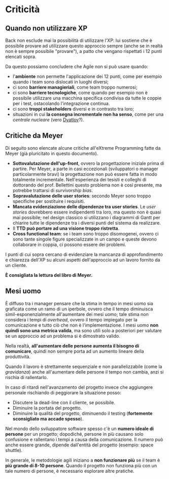# Criticità

## Quando non utilizzare XP
Back non esclude mai la possibilità di utilizzare l'XP: lui sostiene che è possibile provare ad utilizzare questo approccio sempre (anche se in realtà non è sempre possibile "provare"), a patto che vengano rispettati i 12 punti elencati sopra.

Da questo possiamo concludere che Agile non si può usare quando:
- l'__ambiente__ non permette l'applicazione dei 12 punti, come per esempio quando i team sono dislocati in luoghi diversi;
- ci sono __barriere managieriali__, come team troppo numerosi;
- ci sono __barriere tecnologiche__, come quando per esempio non è possibile utilizzare una macchina specifica condivisa da tutte le coppie per i test, ostacolando l'integrazione continua.
- ci sono __troppi stakeholders__ diversi e in contrasto tra loro;
- situazioni in cui __la consegna incrementale non ha senso__, come per una _centrale nucleare_ (vero [Dyatlov](https://en.wikipedia.org/wiki/Anatoly_Dyatlov)?).

## Critiche da Meyer
Di seguito sono elencate alcune critiche all'eXtreme Programming fatte da Meyer (già pluricitato in questo documento).

- __Sottovalutazione dell'up-front__, ovvero la progettazione iniziale prima di partire. Per Meyer, a parte in casi eccezionali (sviluppatori o manager particolarmente bravi) la progettazione non può essere fatta in modo totalmente incrementale. Nell'esperienza dei tesisti e colleghi di dottorando del prof. Bellettini questo problema non è così presente, ma potrebbe trattarsi di _survivorship bias_.
- __Sopravalutazione delle user stories__: secondo Meyer sono troppo specifiche per sostituire i requisiti.
- __Mancata evidenziazione delle dipendenze tra user stories__. 
Le _user stories_ dovrebbero essere indipendenti tra loro, ma questo non è quasi mai possibile; nel design classico si utilizzano i diagrammi di Gantt per chiarire tutte le dipendenze tra i diversi punti del sistema da realizzare.
- Il __TTD può portare ad una visione troppo ristretta__.
- __Cross functional team__: se i team sono troppo disomogenei, ovvero ci sono tante singole figure specializzate in un campo e queste devono collaborare in coppia, ci possono essere dei problemi.

I punti di cui sopra cercano di evidenziare la mancanza di approfondimento e chiarezza dell'XP su alcuni aspetti dell'approccio ad un lavoro fornito da un cliente.

__È consigliata la lettura del libro di Meyer.__

## Mesi uomo
È diffuso tra i manager pensare che la stima in tempo in mesi uomo sia graficata come un ramo di un iperbole, ovvero che il tempo diminuisca simil-esponenzialmente all'aumentare dei mesi uomo; tale stima non considera i tempi di _overhead_, ovvero il tempo impiegato per la comunicazione e tutto ciò che non è l'implementazione.
I mesi uomo __non quindi sono una metrica valida__, ma sono utili solo a posteriori per valutare se un approccio ad un problema si è dimostrato valido.

Nella realtà, __all'aumentare delle persone aumenta il bisogno di comunicare__, quindi non sempre porta ad un aumento lineare della produttività.

Quando il lavoro è strettamente sequenziale e non parallelizzabile (come la _gravidanza_) anche all'aumentare delle persone il tempo non cambia, anzi si rischia di rallentarlo.

In caso di ritardi nell'avanzamento del progetto invece che aggiungere personale rischiando di peggiorare la situazione posso:
-   Discutere la dead-line con il cliente, se possibile.
-   Diminuire la portata del progetto.
-   Diminuire la qualità del progetto, diminuendo il testing (__fortemente sconsigliato ma accade spesso__).

Nel mondo dello sviluppatore software spesso c'è un __numero ideale di persone__ per un progetto; dopodiché, persone in più causano solo confusione e rallentano i tempi a causa della comunicazione.
Il numero può anche essere grande, dipende dall'entità del progetto (esempio: space shuttle).

In generale, le metodologie agili iniziano a __non funzionare più__ se il team è __più grande di 8-10 persone__.
Quando il progetto non funziona più con un tale numero di persone, è necessario esplorare altre pratiche.
